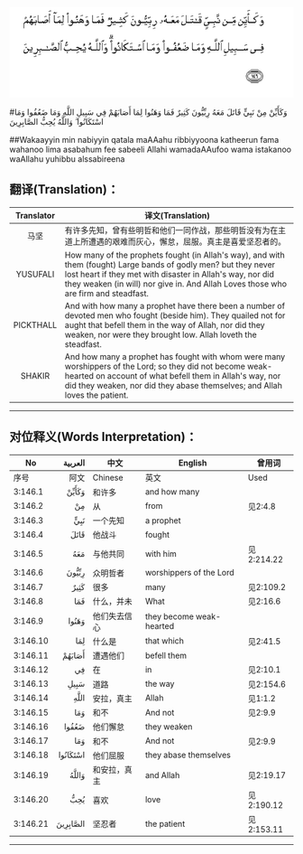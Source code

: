 ![003:146](images/003_146.gif)

#وَكَأَيِّنْ مِنْ نَبِيٍّ قَاتَلَ مَعَهُ رِبِّيُّونَ كَثِيرٌ فَمَا وَهَنُوا لِمَا أَصَابَهُمْ فِي سَبِيلِ اللَّهِ وَمَا ضَعُفُوا وَمَا اسْتَكَانُوا ۗ وَاللَّهُ يُحِبُّ الصَّابِرِينَ 

##Wakaayyin min nabiyyin qatala maAAahu ribbiyyoona katheerun fama wahanoo lima asabahum fee sabeeli Allahi wamadaAAufoo wama istakanoo waAllahu yuhibbu alssabireena 

## 翻译(Translation)：

| Translator | 译文(Translation)                                            |
| :--------: | ------------------------------------------------------------ |
|    马坚    | 有许多先知，曾有些明哲和他们一同作战，那些明哲没有为在主道上所遭遇的艰难而灰心，懈怠，屈服。真主是喜爱坚忍者的。 |
|  YUSUFALI  | How many of the prophets fought (in Allah's way), and with them (fought) Large bands of godly men? but they never lost heart if they met with disaster in Allah's way, nor did they weaken (in will) nor give in. And Allah Loves those who are firm and steadfast. |
| PICKTHALL  | And with how many a prophet have there been a number of devoted men who fought (beside him). They quailed not for aught that befell them in the way of Allah, nor did they weaken, nor were they brought low. Allah loveth the steadfast. |
|   SHAKIR   | And how many a prophet has fought with whom were many worshippers of the Lord; so they did not become weak-hearted on account of what befell them in Allah's way, nor did they weaken, nor did they abase themselves; and Allah loves the patient. |

---

## 对位释义(Words Interpretation)：

| No   | العربية | 中文    | English | 曾用词 |
| ---- | ------: | ------- | ------- | ------ |
| 序号 |    阿文 | Chinese | 英文    | Used   |
| 3:146.1  | وَكَأَيِّنْ    | 和许多       | and how many             |            |
| 3:146.2  | مِنْ       | 从           | from                     | 见2:4.8    |
| 3:146.3  | نَبِيٍّ      | 一个先知     | a prophet                |            |
| 3:146.4  | قَاتَلَ     | 他战斗       | fought                   |            |
| 3:146.5  | مَعَهُ      | 与他共同     | with him                 | 见2:214.22 |
| 3:146.6  | رِبِّيُّونَ    | 众明哲者     | worshippers of the Lord  |            |
| 3:146.7  | كَثِيرٌ     | 很多         | many                     | 见2:109.2  |
| 3:146.8  | فَمَا      | 什么，并未   | What                     | 见2:16.6   |
| 3:146.9  | وَهَنُوا    | 他们失去信心 | they become weak-hearted |            |
| 3:146.10 | لِمَا      | 什么是       | that which               | 见2:41.5   |
| 3:146.11 | أَصَابَهُمْ   | 遭遇他们     | befell them              |            |
| 3:146.12 | فِي       | 在           | in                       | 见2:10.1   |
| 3:146.13 | سَبِيلِ     | 道路         | the way                  | 见2:154.6  |
| 3:146.14 | اللَّهِ     | 安拉，真主   | Allah                    | 见1:1.2    |
| 3:146.15 | وَمَا      | 和不         | And not                  | 见2:9.9    |
| 3:146.16 | ضَعُفُوا    | 他们懈怠     | they weaken              |            |
| 3:146.17 | وَمَا      | 和不         | And not                  | 见2:9.9    |
| 3:146.18 | اسْتَكَانُوا | 他们屈服     | they abase themselves    |            |
| 3:146.19 | وَاللَّهُ    | 和安拉，真主 | and Allah                | 见2:19.17  |
| 3:146.20 | يُحِبُّ      | 喜欢         | love                     | 见2:190.12 |
| 3:146.21 | الصَّابِرِينَ | 坚忍者       | the patient              | 见2:153.11 |

---
